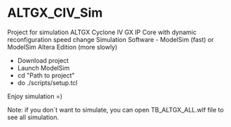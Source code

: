 # ALTGX_CIV_Sim
Project for simulation ALTGX Cyclone IV GX IP Core with dynamic reconfiguration speed change
Simulation Software - ModelSim (fast) or ModelSim Altera Edition (more slowly)

 - Download project
 - Launch ModelSim
 - cd "Path to project"
 - do ./scripts/setup.tcl

Enjoy simulation =)

Note: if you don`t want to simulate, you can open TB_ALTGX_ALL.wlf file to see all simulation. 
